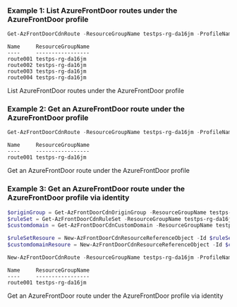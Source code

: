 ### Example 1: List AzureFrontDoor routes under the AzureFrontDoor profile
```powershell
Get-AzFrontDoorCdnRoute -ResourceGroupName testps-rg-da16jm -ProfileName fdp-v542q6 -EndpointName end001
```

```output
Name     ResourceGroupName
----     -----------------
route001 testps-rg-da16jm
route002 testps-rg-da16jm
route003 testps-rg-da16jm
route004 testps-rg-da16jm
```

List AzureFrontDoor routes under the AzureFrontDoor profile

### Example 2: Get an AzureFrontDoor route under the AzureFrontDoor profile
```powershell
Get-AzFrontDoorCdnRoute -ResourceGroupName testps-rg-da16jm -ProfileName fdp-v542q6 -EndpointName end001 -Name route001
```

```output
Name     ResourceGroupName
----     -----------------
route001 testps-rg-da16jm
```

Get an AzureFrontDoor route under the AzureFrontDoor profile


### Example 3: Get an AzureFrontDoor route under the AzureFrontDoor profile via identity
```powershell
$originGroup = Get-AzFrontDoorCdnOriginGroup -ResourceGroupName testps-rg-da16jm -ProfileName fdp-v542q6 -OriginGroupName org001
$ruleSet = Get-AzFrontDoorCdnRuleSet -ResourceGroupName testps-rg-da16jm -ProfileName fdp-v542q6 -RuleSetName ruleset001
$customdomain = Get-AzFrontDoorCdnCustomDomain -ResourceGroupName testps-rg-da16jm -ProfileName fdp-v542q6 -CustomDomainName domain001

$ruleSetResoure = New-AzFrontDoorCdnResourceReferenceObject -Id $ruleSet.Id
$customdomainResoure = New-AzFrontDoorCdnResourceReferenceObject -Id $customdomain.Id

New-AzFrontDoorCdnRoute -ResourceGroupName testps-rg-da16jm -ProfileName fdp-v542q6 -EndpointName end001 -Name route001 -OriginGroupId $originGroup.Id -RuleSet @($ruleSetResoure) -PatternsToMatch "/*" -LinkToDefaultDomain "Enabled" -EnabledState "Enabled" -CustomDomain @($customdomainResoure) | Get-AzFrontDoorCdnRoute
```

```output
Name     ResourceGroupName
----     -----------------
route001 testps-rg-da16jm
```

Get an AzureFrontDoor route under the AzureFrontDoor profile via identity